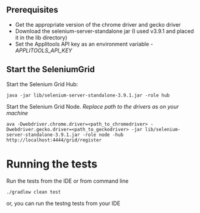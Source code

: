 ## Prerequisites
* Get the appropriate version of the chrome driver and gecko driver
* Download the selenium-server-standalone jar (I used v3.9.1 and placed it in the lib directory) 
* Set the Applitools API key as an environment variable - *APPLITOOLS_API_KEY*

## Start the SeleniumGrid
Start the Selenium Grid Hub:
```
java -jar lib/selenium-server-standalone-3.9.1.jar -role hub
```

Start the Selenium Grid Node. *Replace path to the drivers as on your machine*
```
ava -Dwebdriver.chrome.driver=<path_to_chromedriver> -Dwebdriver.gecko.driver=<path_to_geckodriver> -jar lib/selenium-server-standalone-3.9.1.jar -role node -hub http://localhost:4444/grid/register
```

# Running the tests
Run the tests from the IDE or from command line
```
./gradlew clean test
```

or, you can run the testng tests from your IDE